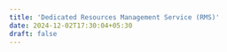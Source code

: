 ```yaml
---
title: 'Dedicated Resources Management Service (RMS)'
date: 2024-12-02T17:30:04+05:30
draft: false
---
```

